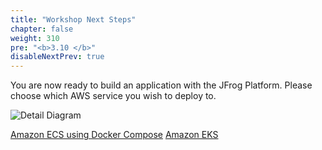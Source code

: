 ```yaml
---
title: "Workshop Next Steps"
chapter: false
weight: 310
pre: "<b>3.10 </b>"
disableNextPrev: true
---
```


You are now ready to build an application with the JFrog Platform. Please choose which AWS service you wish to deploy to.

![Detail Diagram](/images/CICD-detail-diagram.png)

<a href="/4_deploy_ecs.html" class="credit-btn">Amazon ECS using Docker Compose</a>    <a href="/5_deploy_eks.html" class="credit-btn">Amazon EKS</a>
